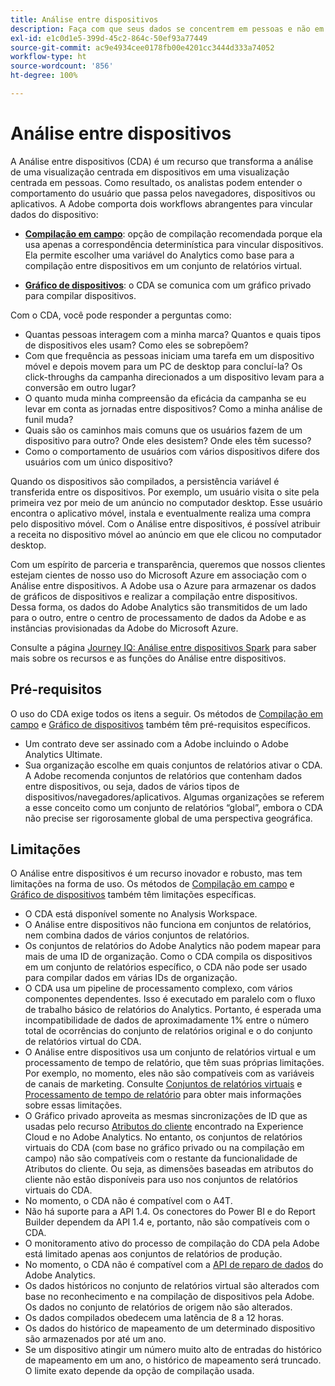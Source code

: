 ```yaml
---
title: Análise entre dispositivos
description: Faça com que seus dados se concentrem em pessoas e não em dispositivos compilando os dados do dispositivo.
exl-id: e1c0d1e5-399d-45c2-864c-50ef93a77449
source-git-commit: ac9e4934cee0178fb00e4201cc3444d333a74052
workflow-type: ht
source-wordcount: '856'
ht-degree: 100%

---
```


# Análise entre dispositivos

A Análise entre dispositivos (CDA) é um recurso que transforma a análise de uma visualização centrada em dispositivos em uma visualização centrada em pessoas. Como resultado, os analistas podem entender o comportamento do usuário que passa pelos navegadores, dispositivos ou aplicativos. A Adobe comporta dois workflows abrangentes para vincular dados do dispositivo:

* [**Compilação em campo**](field-based-stitching.md): opção de compilação recomendada porque ela usa apenas a correspondência determinística para vincular dispositivos.
Ela permite escolher uma variável do Analytics como base para a compilação entre dispositivos em um conjunto de relatórios virtual.

* [**Gráfico de dispositivos**](device-graph.md): o CDA se comunica com um gráfico privado para compilar dispositivos.

Com o CDA, você pode responder a perguntas como:

* Quantas pessoas interagem com a minha marca? Quantos e quais tipos de dispositivos eles usam? Como eles se sobrepõem?
* Com que frequência as pessoas iniciam uma tarefa em um dispositivo móvel e depois movem para um PC de desktop para concluí-la? Os click-throughs da campanha direcionados a um dispositivo levam para a conversão em outro lugar?
* O quanto muda minha compreensão da eficácia da campanha se eu levar em conta as jornadas entre dispositivos? Como a minha análise de funil muda?
* Quais são os caminhos mais comuns que os usuários fazem de um dispositivo para outro? Onde eles desistem? Onde eles têm sucesso?
* Como o comportamento de usuários com vários dispositivos difere dos usuários com um único dispositivo?

Quando os dispositivos são compilados, a persistência variável é transferida entre os dispositivos. Por exemplo, um usuário visita o site pela primeira vez por meio de um anúncio no computador desktop. Esse usuário encontra o aplicativo móvel, instala e eventualmente realiza uma compra pelo dispositivo móvel. Com o Análise entre dispositivos, é possível atribuir a receita no dispositivo móvel ao anúncio em que ele clicou no computador desktop.

Com um espírito de parceria e transparência, queremos que nossos clientes estejam cientes de nosso uso do Microsoft Azure em associação com o Análise entre dispositivos. A Adobe usa o Azure para armazenar os dados de gráficos de dispositivos e realizar a compilação entre dispositivos. Dessa forma, os dados do Adobe Analytics são transmitidos de um lado para o outro, entre o centro de processamento de dados da Adobe e as instâncias provisionadas da Adobe do Microsoft Azure.

Consulte a página [Journey IQ: Análise entre dispositivos Spark](https://adobe.ly/aacda) para saber mais sobre os recursos e as funções do Análise entre dispositivos.

## Pré-requisitos

O uso do CDA exige todos os itens a seguir. Os métodos de [Compilação em campo](field-based-stitching.md) e [Gráfico de dispositivos](device-graph.md) também têm pré-requisitos específicos.

* Um contrato deve ser assinado com a Adobe incluindo o Adobe Analytics Ultimate.
* Sua organização escolhe em quais conjuntos de relatórios ativar o CDA. A Adobe recomenda conjuntos de relatórios que contenham dados entre dispositivos, ou seja, dados de vários tipos de dispositivos/navegadores/aplicativos. Algumas organizações se referem a esse conceito como um conjunto de relatórios “global”, embora o CDA não precise ser rigorosamente global de uma perspectiva geográfica.

## Limitações

O Análise entre dispositivos é um recurso inovador e robusto, mas tem limitações na forma de uso. Os métodos de [Compilação em campo](field-based-stitching.md) e [Gráfico de dispositivos](device-graph.md) também têm limitações específicas.

* O CDA está disponível somente no Analysis Workspace.
* O Análise entre dispositivos não funciona em conjuntos de relatórios, nem combina dados de vários conjuntos de relatórios.
* Os conjuntos de relatórios do Adobe Analytics não podem mapear para mais de uma ID de organização. Como o CDA compila os dispositivos em um conjunto de relatórios específico, o CDA não pode ser usado para compilar dados em várias IDs de organização.
* O CDA usa um pipeline de processamento complexo, com vários componentes dependentes. Isso é executado em paralelo com o fluxo de trabalho básico de relatórios do Analytics. Portanto, é esperada uma incompatibilidade de dados de aproximadamente 1% entre o número total de ocorrências do conjunto de relatórios original e o do conjunto de relatórios virtual do CDA.
* O Análise entre dispositivos usa um conjunto de relatórios virtual e um processamento de tempo de relatório, que têm suas próprias limitações. Por exemplo, no momento, eles não são compatíveis com as variáveis de canais de marketing. Consulte [Conjuntos de relatórios virtuais](https://experienceleague.adobe.com/docs/analytics/components/virtual-report-suites/vrs-about.html?lang=pt-BR) e [Processamento de tempo de relatório](https://experienceleague.adobe.com/docs/analytics/components/virtual-report-suites/vrs-report-time-processing.html?lang=pt-BR#report-time-processing-limitations) para obter mais informações sobre essas limitações.
* O Gráfico privado aproveita as mesmas sincronizações de ID que as usadas pelo recurso [Atributos do cliente](https://experienceleague.adobe.com/docs/core-services/interface/customer-attributes/attributes.html?lang=pt-BR#customer-attributes) encontrado na Experience Cloud e no Adobe Analytics. No entanto, os conjuntos de relatórios virtuais do CDA (com base no gráfico privado ou na compilação em campo) não são compatíveis com o restante da funcionalidade de Atributos do cliente. Ou seja, as dimensões baseadas em atributos do cliente não estão disponíveis para uso nos conjuntos de relatórios virtuais do CDA.
* No momento, o CDA não é compatível com o A4T.
* Não há suporte para a API 1.4. Os conectores do Power BI e do Report Builder dependem da API 1.4 e, portanto, não são compatíveis com o CDA.
* O monitoramento ativo do processo de compilação do CDA pela Adobe está limitado apenas aos conjuntos de relatórios de produção.
* No momento, o CDA não é compatível com a [API de reparo de dados](https://www.adobe.io/apis/experiencecloud/analytics/docs.html#!AdobeDocs/analytics-2.0-apis/master/data-repair.md) do Adobe Analytics.
* Os dados históricos no conjunto de relatórios virtual são alterados com base no reconhecimento e na compilação de dispositivos pela Adobe. Os dados no conjunto de relatórios de origem não são alterados.
* Os dados compilados obedecem uma latência de 8 a 12 horas.
* Os dados do histórico de mapeamento de um determinado dispositivo são armazenados por até um ano.
* Se um dispositivo atingir um número muito alto de entradas do histórico de mapeamento em um ano, o histórico de mapeamento será truncado. O limite exato depende da opção de compilação usada.
